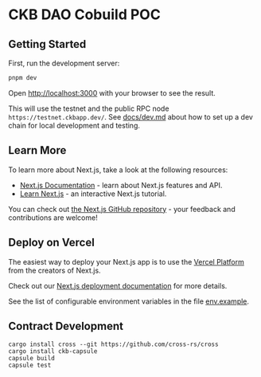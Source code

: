 # CKB DAO Cobuild POC

## Getting Started

First, run the development server:

```bash
pnpm dev
```

Open [http://localhost:3000](http://localhost:3000) with your browser to see the result.

This will use the testnet and the public RPC node `https://testnet.ckbapp.dev/`. See [docs/dev.md](docs/dev.md) about how to set up a dev chain for local development and testing.

## Learn More

To learn more about Next.js, take a look at the following resources:

- [Next.js Documentation](https://nextjs.org/docs) - learn about Next.js features and API.
- [Learn Next.js](https://nextjs.org/learn) - an interactive Next.js tutorial.

You can check out [the Next.js GitHub repository](https://github.com/vercel/next.js/) - your feedback and contributions are welcome!

## Deploy on Vercel

The easiest way to deploy your Next.js app is to use the [Vercel Platform](https://vercel.com/new?utm_medium=default-template&filter=next.js&utm_source=create-next-app&utm_campaign=create-next-app-readme) from the creators of Next.js.

Check out our [Next.js deployment documentation](https://nextjs.org/docs/deployment) for more details.

See the list of configurable environment variables in the file [env.example](env.example).

## Contract Development

```
cargo install cross --git https://github.com/cross-rs/cross
cargo install ckb-capsule
capsule build
capsule test
```
